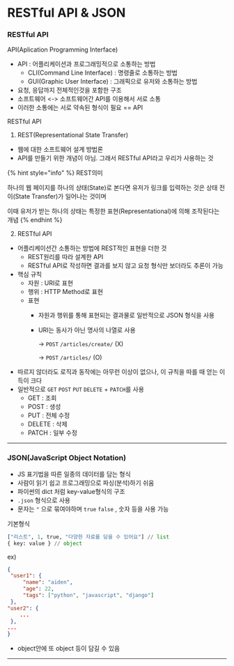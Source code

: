# RESTful API & JSON

### RESTful API

API(Aplication Programming Interface)

* API : 어플리케이션과 프로그래밍적으로 소통하는 방법
  * CLI(Command Line Interface) : 명령줄로 소통하는 방법
  * GUI(Graphic User Interface) : 그래픽으로 유저와 소통하는 방법
* 요청, 응답까지 전체적인것을 포함한 구조
* 소프트웨어 <-> 소프트웨어간 API를 이용해서 서로 소통
* 이러한 소통에는 서로 약속된 형식이 필요 == API

RESTful API

1. REST(Representational State Transfer)

* 웹에 대한 소프트웨어 설계 방법론
* API를 만들기 위한 개념이 아님. 그래서 RESTful API라고 우리가 사용하는 것

{% hint style="info" %}
REST의미

하나의 웹 페이지를 하나의 상태(State)로 본다면 유저가 링크를 입력하는 것은 상태 전이(State Transfer)가 일어나는 것이며

이때 유저가 받는 하나의 상태는 특정한 표현(Representational)에 의해 조작된다는 개념
{% endhint %}

2. RESTful API

* 어플리케이션간 소통하는 방법에 REST적인 표현을 더한 것
  * REST원리를 따라 설계한 API
  * RESTful API로 작성하면 결과를 보지 않고 요청 형식만 보더라도 추론이 가능&#x20;
* 핵심 규칙
  * 자원 : URI로 표현
  * 행위 : HTTP Method로 표현
  * 표현
    * 자원과 행위를 통해 표현되는 결과물로 일반적으로 JSON 형식을 사용
    *   URI는 동사가 아닌 명사의 나열로 사용

        → `POST` `/articles/create/` (X)

        → `POST` `/articles/` (O)
* 따르지 않더라도 로직과 동작에는 아무런 이상이 없으나, 이 규칙을 따를 때 얻는 이득이 크다
* 일반적으로 `GET` `POST` `PUT` `DELETE` + `PATCH`를 사용
  * GET : 조회
  * POST : 생성
  * PUT : 전체 수정
  * DELETE : 삭제
  * PATCH : 일부 수정

***

### JSON(JavaScript Object Notation)

* JS 표기법을 따른 일종의 데이터를 담는 형식
* 사람이 읽기 쉽고 프로그래밍으로 파싱(분석)하기 쉬움
* 파이썬의 dict 처럼 key-value형식의 구조
* `.json` 형식으로 사용
* 문자는 `"` 으로 묶여야하며 `true` `false` , 숫자 등을 사용 가능

기본형식

```python
["리스트", 1, true, "다양한 자료를 담을 수 있어요"] // list
{ key: value } // object
```

ex)

```json
{
 "user1": {
     "name": "aiden",
     "age": 22,
     "tags": ["python", "javascript", "django"]
 },
"user2": {
	...
 },
...
}
```

* object안에 또 object 등이 담길 수 있음

***









